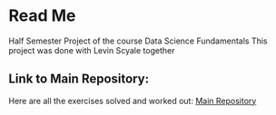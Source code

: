 # Read Me
Half Semester Project of the course Data Science Fundamentals
This project was done with Levin Scyale together


## Link to Main Repository:
Here are all the exercises solved and worked out:
[Main Repository](https://github.com/sigvehaug/DSF-DCBP/tree/main)
